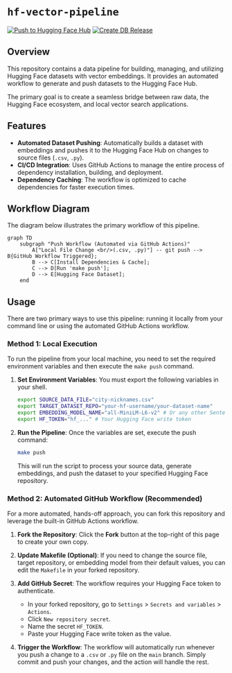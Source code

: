 # `hf-vector-pipeline`

[![Push to Hugging Face Hub](https://github.com/nikitabugrovsky/hf-vector-pipeline/actions/workflows/huggingface-push.yml/badge.svg)](https://github.com/nikitabugrovsky/hf-vector-pipeline/actions/workflows/huggingface-push.yml)
[![Create DB Release](https://github.com/nikitabugrovsky/hf-vector-pipeline/actions/workflows/create-release.yml/badge.svg)](https://github.com/nikitabugrovsky/hf-vector-pipeline/actions/workflows/create-release.yml)

## Overview

This repository contains a data pipeline for building, managing, and utilizing Hugging Face datasets with vector embeddings. It provides an automated workflow to generate and push datasets to the Hugging Face Hub.

The primary goal is to create a seamless bridge between raw data, the Hugging Face ecosystem, and local vector search applications.

## Features

-   **Automated Dataset Pushing**: Automatically builds a dataset with embeddings and pushes it to the Hugging Face Hub on changes to source files (`.csv`, `.py`).
-   **CI/CD Integration**: Uses GitHub Actions to manage the entire process of dependency installation, building, and deployment.
-   **Dependency Caching**: The workflow is optimized to cache dependencies for faster execution times.

## Workflow Diagram

The diagram below illustrates the primary workflow of this pipeline.

```mermaid
graph TD
    subgraph "Push Workflow (Automated via GitHub Actions)"
        A["Local File Change <br/>(.csv, .py)"] -- git push --> B{GitHub Workflow Triggered};
        B --> C[Install Dependencies & Cache];
        C --> D[Run 'make push'];
        D --> E[Hugging Face Dataset];
    end
```

## Usage

There are two primary ways to use this pipeline: running it locally from your command line or using the automated GitHub Actions workflow.

### Method 1: Local Execution

To run the pipeline from your local machine, you need to set the required environment variables and then execute the `make push` command.

1.  **Set Environment Variables**: You must export the following variables in your shell.

    ```bash
    export SOURCE_DATA_FILE="city-nicknames.csv"
    export TARGET_DATASET_REPO="your-hf-username/your-dataset-name"
    export EMBEDDING_MODEL_NAME="all-MiniLM-L6-v2" # Or any other Sentence Transformer model
    export HF_TOKEN="hf_..." # Your Hugging Face write token
    ```

2.  **Run the Pipeline**: Once the variables are set, execute the push command:

    ```bash
    make push
    ```
    This will run the script to process your source data, generate embeddings, and push the dataset to your specified Hugging Face repository.

### Method 2: Automated GitHub Workflow (Recommended)

For a more automated, hands-off approach, you can fork this repository and leverage the built-in GitHub Actions workflow.

1.  **Fork the Repository**: Click the **Fork** button at the top-right of this page to create your own copy.

2.  **Update Makefile (Optional)**: If you need to change the source file, target repository, or embedding model from their default values, you can edit the `Makefile` in your forked repository.

3.  **Add GitHub Secret**: The workflow requires your Hugging Face token to authenticate.
    *   In your forked repository, go to `Settings` > `Secrets and variables` > `Actions`.
    *   Click `New repository secret`.
    *   Name the secret `HF_TOKEN`.
    *   Paste your Hugging Face write token as the value.

4.  **Trigger the Workflow**: The workflow will automatically run whenever you push a change to a `.csv` or `.py` file on the `main` branch. Simply commit and push your changes, and the action will handle the rest.
